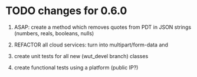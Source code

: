 # TODO changes for 0.6.0

1. ASAP: create a method which removes quotes from PDT in JSON strings (numbers, reals, booleans, nulls)
2. REFACTOR all cloud services: turn into multipart/form-data and 

3. create unit tests for all new (wut_devel branch) classes
4. create functional tests using a platform (public IP?)
